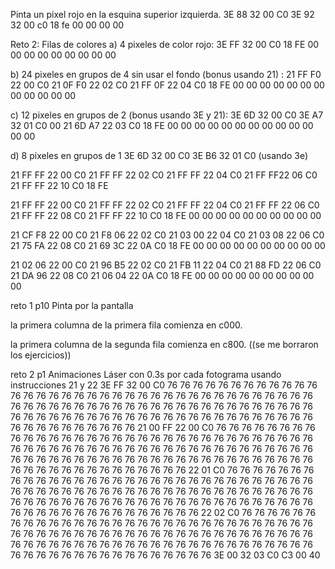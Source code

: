 Pinta un pixel rojo en la esquina superior izquierda.
3E 88 32 00 C0 3E 92 32 00 c0 18 fe 00 00 00 00

Reto 2: Filas de colores
a)
4 pixeles de color rojo:
3E FF 32 00 C0 18 FE 00 00 00 00 00 00 00 00 00

b)
24 pixeles en grupos de 4 sin usar el fondo (bonus usando 21) :
21 FF F0 22 00 C0 21 0F F0 22 02 C0 21 FF 0F 22 
04 C0 18 FE 00 00 00 00 00 00 00 00 00 00 00 00

c)
12 pixeles en grupos de 2 (bonus usando 3E y 21):
3E 6D 32 00 C0 3E A7 32 01 C0 00 21 6D A7 22 03
C0 18 FE 00 00 00 00 00 00 00 00 00 00 00 00 00

d)
8 pixeles en grupos de 1
3E 6D 32 00 C0 3E B6 32 01 C0 (usando 3e)

21 FF FF 22 00 C0 21 FF FF 22 02 C0 21 FF FF 22 04 C0 21 FF FF22 06 C0 21 FF FF 22 10 C0 18 FE

21 FF FF 22 00 C0 21 FF FF 22 02 C0 21 FF FF 22 04 C0 21 FF FF 22 06 C0 21 FF FF 22 08 C0 21 FF FF 22 10 C0 18 FE 00 00 00 00 00 00 00 00 00 00

21 CF F8 22 00 C0 21 F8 06 22 02 C0 21 03 00 22 04 C0 21 03 08 22 06 C0 21 75 FA 22 08 C0 21 69 3C 22 0A C0 18 FE 00 00 00 00 00 00 00 00 00 00

21 02 06 22 00 C0 21 96 B5 22 02 C0 21 FB 11 22 04 C0 21 88 FD 22 06 C0 21 DA 96 22 08 C0 21 06 04 22 0A C0 18 FE 00 00 00 00 00 00 00 00 00 00




reto 1 p10 Pinta por la pantalla

la primera columna de la primera fila comienza en c000.

la primera columna de la segunda fila comienza en c800.
((se me borraron los ejercicios))


reto 2 p1 Animaciones
Láser con 0.3s por cada fotograma usando instrucciones 21 y 22
3E FF 32 00 C0 76 76 76 76 76 76 76 76 76 76 76 76 76 76 76 76 76 76 76 76 76 76 76 76 76 76 76 76 76 76 76 76 76 76 76 76 76 76 76 76 76 76 76 76 76 76 76 76 76 76 76 76 76 76 76 76 76 76 76 76 76 76 76 76 76 76 76 76 76 76 76 76 76 76 76 76 76 76 76 76 76 76 76 76 76 76 76 76 76 76 76 76 76 76 21 00 FF 22 00 C0 76 76 76 76 76 76 76 76 76 76 76 76 76 76 76 76 76 76 76 76 76 76 76 76 76 76 76 76 76 76 76 76 76 76 76 76 76 76 76 76 76 76 76 76 76 76 76 76 76 76 76 76 76 76 76 76 76 76 76 76 76 76 76 76 76 76 76 76 76 76 76 76 76 76 76 76 76 76 76 76 76 76 76 76 76 76 76 76 76 76 76 76 76 76 22 01 C0 76 76 76 76 76 76 76 76 76 76 76 76 76 76 76 76 76 76 76 76 76 76 76 76 76 76 76 76 76 76 76 76 76 76 76 76 76 76 76 76 76 76 76 76 76 76 76 76 76 76 76 76 76 76 76 76 76 76 76 76 76 76 76 76 76 76 76 76 76 76 76 76 76 76 76 76 76 76 76 76 76 76 76 76 76 76 76 76 76 76 76 76 76 76 22 02 C0 76 76 76 76 76 76 76 76 76 76 76 76 76 76 76 76 76 76 76 76 76 76 76 76 76 76 76 76 76 76 76 76 76 76 76 76 76 76 76 76 76 76 76 76 76 76 76 76 76 76 76 76 76 76 76 76 76 76 76 76 76 76 76 76 76 76 76 76 76 76 76 76 76 76 76 76 76 76 76 76 76 76 76 76 76 76 76 76 76 76 76 76 76 76 3E 00 32 03 C0 C3 00 40


